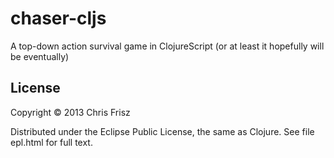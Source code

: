 # chaser-cljs

A top-down action survival game in ClojureScript (or at least it hopefully will
be eventually)


## License

Copyright © 2013 Chris Frisz

Distributed under the Eclipse Public License, the same as Clojure. See
file epl.html for full text.
